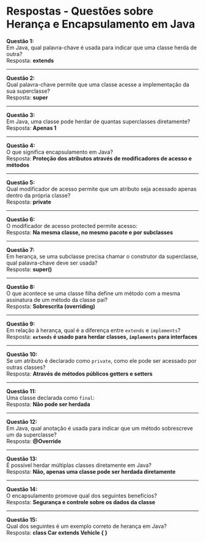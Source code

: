 # Respostas - Questões sobre Herança e Encapsulamento em Java

**Questão 1:**  
Em Java, qual palavra-chave é usada para indicar que uma classe herda de outra?  
Resposta: **extends**

---

**Questão 2:**  
Qual palavra-chave permite que uma classe acesse a implementação da sua superclasse?  
Resposta: **super**

---

**Questão 3:**  
Em Java, uma classe pode herdar de quantas superclasses diretamente?  
Resposta: **Apenas 1**

---

**Questão 4:**  
O que significa encapsulamento em Java?  
Resposta: **Proteção dos atributos através de modificadores de acesso e métodos**

---

**Questão 5:**  
Qual modificador de acesso permite que um atributo seja acessado apenas dentro da própria classe?  
Resposta: **private**

---

**Questão 6:**  
O modificador de acesso protected permite acesso:  
Resposta: **Na mesma classe, no mesmo pacote e por subclasses**

---

**Questão 7:**  
Em herança, se uma subclasse precisa chamar o construtor da superclasse, qual palavra-chave deve ser usada?  
Resposta: **super()**

---

**Questão 8:**  
O que acontece se uma classe filha define um método com a mesma assinatura de um método da classe pai?  
Resposta: **Sobrescrita (overriding)**

---

**Questão 9:**  
Em relação à herança, qual é a diferença entre `extends` e `implements`?  
Resposta: **`extends` é usado para herdar classes, `implements` para interfaces**

---

**Questão 10:**  
Se um atributo é declarado como `private`, como ele pode ser acessado por outras classes?  
Resposta: **Através de métodos públicos getters e setters**

---

**Questão 11:**  
Uma classe declarada como `final`:  
Resposta: **Não pode ser herdada**

---

**Questão 12:**  
Em Java, qual anotação é usada para indicar que um método sobrescreve um da superclasse?  
Resposta: **@Override**

---

**Questão 13:**  
É possível herdar múltiplas classes diretamente em Java?  
Resposta: **Não, apenas uma classe pode ser herdada diretamente**

---

**Questão 14:**  
O encapsulamento promove qual dos seguintes benefícios?  
Resposta: **Segurança e controle sobre os dados da classe**

---

**Questão 15:**  
Qual dos seguintes é um exemplo correto de herança em Java?  
Resposta: **class Car extends Vehicle { }**
